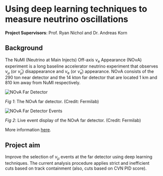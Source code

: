 # Using deep learning techniques to measure neutrino oscillations

**Project Supervisors**: Prof. Ryan Nichol and Dr. Andreas Korn

## Background

The NuMI (Neutrino at Main Injects) Off-axis $\nu_\text{e}$ Appearance (NOνA) experiment is a long baseline accelerator neutrino experiment that observes $\nu_\mu$ (or $\bar{\nu}_\mu$) disappearance and $\nu_\text{e}$ (or $\bar{\nu}_\text{e}$) appearance. NOνA consists of the 290 ton near detector and the 14 kton far detector that are located 1 km and 810 km away
from NuMI respectively.

![NOvA Far Detector](https://novaexperiment.fnal.gov/wp-content/uploads/2018/03/FarDet.jpg)

*Fig 1*: The NOvA far detector. (Credit: Fermilab)

![NOvA Far Detector Events](https://nusoft.fnal.gov/nova/public/img/FD-evt-echo.gif)

*Fig 2*: Live event display of the NOvA far detector. (Credit: Fermilab)

More information [here](https://novaexperiment.fnal.gov/).

## Project aim

Improve the selection of $\nu_\mu$ events at the far detector using deep learning techniques. The current analysis procedure applies strict and inefficient cuts based on track containment (also, cuts based on CVN PID score).
